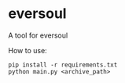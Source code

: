 # eversoul
A tool for eversoul

How to use:
```
pip install -r requirements.txt
python main.py <archive_path>
```
